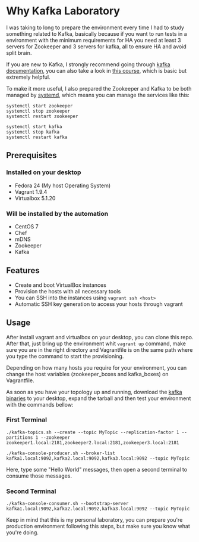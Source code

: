 # Why Kafka Laboratory
I was taking to long to prepare the environment every time I had to study something related to Kafka, basically because if you want to run tests in a environment with the minimum requirements for HA you need at least 3 servers for Zookeeper and 3 servers for kafka, all to ensure HA and avoid split brain.

If you are new to Kafka, I strongly recommend going through [kafka documentation](https://kafka.apache.org/documentation/), you can also take a look in [this course](https://www.youtube.com/watch?v=gg-VwXSRnmg&list=PLkz1SCf5iB4enAR00Z46JwY9GGkaS2NON), which is basic but extremely helpful.

To make it more useful, I also prepared the Zookeeper and Kafka to be both managed by [systemd](https://www.freedesktop.org/wiki/Software/systemd/), which means you can manage the services like this:
```console
systemctl start zookeeper
systemctl stop zookeeper
systemctl restart zookeeper

systemctl start kafka
systemctl stop kafka
systemctl restart kafka
```

## Prerequisites

### Installed on your desktop
* Fedora 24 (My host Operating System)
* Vagrant 1.9.4
* Virtualbox 5.1.20

### Will be installed by the automation
* CentOS 7
* Chef
* mDNS
* Zookeeper
* Kafka

## Features
* Create and boot VirtualBox instances
* Provision the hosts with all necessary tools
* You can SSH into the instances using ```vagrant ssh <host>```
* Automatic SSH key generation to access your hosts through vagrant

## Usage
After install vagrant and virtualbox on your desktop, you can clone this repo. After that, just bring up the environment whit ```vagrant up``` command, make sure you are in the right directory and Vagrantfile is on the same path where you type the command to start the provisioning.

Depending on how many hosts you require for your environment, you can change the host variables (zookeeper_boxes and kafka_boxes) on Vagrantfile.

As soon as you have your topology up and running, download the [kafka binaries](https://www.apache.org/dyn/closer.cgi?path=/kafka/0.10.2.1/kafka_2.12-0.10.2.1.tgz) to your desktop, expand the tarball and then test your environment with the commands bellow:

### First Terminal
```console
./kafka-topics.sh --create --topic MyTopic --replication-factor 1 --partitions 1 --zookeeper zookeeper1.local:2181,zookeeper2.local:2181,zookeeper3.local:2181  

./kafka-console-producer.sh --broker-list kafka1.local:9092,kafka2.local:9092,kafka3.local:9092 --topic MyTopic
```
Here, type some "Hello World" messages, then open a second terminal to consume those messages.


### Second Terminal
```console
./kafka-console-consumer.sh --bootstrap-server kafka1.local:9092,kafka2.local:9092,kafka3.local:9092 --topic MyTopic
```

Keep in mind that this is my personal laboratory, you can prepare you're production environment following this steps, but make sure you know what you're doing.
